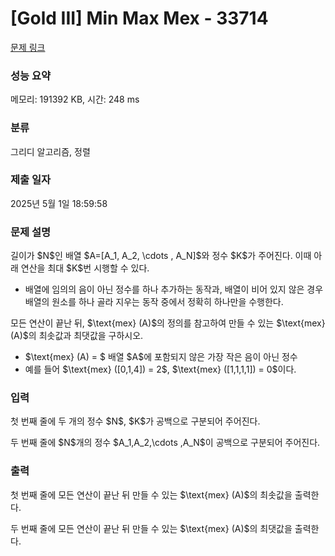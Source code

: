 # [Gold III] Min Max Mex - 33714 

[문제 링크](https://www.acmicpc.net/problem/33714) 

### 성능 요약

메모리: 191392 KB, 시간: 248 ms

### 분류

그리디 알고리즘, 정렬

### 제출 일자

2025년 5월 1일 18:59:58

### 문제 설명

<p>길이가 $N$인 배열 $A=[A_1, A_2, \cdots , A_N]$와 정수 $K$가 주어진다. 이때 아래 연산을 최대 $K$번 시행할 수 있다.</p>

<ul>
	<li>배열에 임의의 음이 아닌 정수를 하나 추가하는 동작과, 배열이 비어 있지 않은 경우 배열의 원소를 하나 골라 지우는 동작 중에서 정확히 하나만을 수행한다.</li>
</ul>

<p>모든 연산이 끝난 뒤, $\text{mex} (A)$의 정의를 참고하여 만들 수 있는 $\text{mex} (A)$의 최솟값과 최댓값을 구하시오.</p>

<ul>
	<li>$\text{mex} (A) = $ 배열 $A$에 포함되지 않은 가장 작은 음이 아닌 정수</li>
	<li>예를 들어 $\text{mex} ([0,1,4]) = 2$, $\text{mex} ([1,1,1,1]) = 0$이다.</li>
</ul>

### 입력 

 <p>첫 번째 줄에 두 개의 정수 $N$, $K$가 공백으로 구분되어 주어진다.</p>

<p>두 번째 줄에 $N$개의 정수 $A_1,A_2,\cdots ,A_N$이 공백으로 구분되어 주어진다.</p>

### 출력 

 <p>첫 번째 줄에 모든 연산이 끝난 뒤 만들 수 있는 $\text{mex} (A)$의 최솟값을 출력한다.</p>

<p>두 번째 줄에 모든 연산이 끝난 뒤 만들 수 있는 $\text{mex} (A)$의 최댓값을 출력한다.</p>

